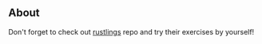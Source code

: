 ## About

Don't forget to check out [rustlings](https://github.com/rust-lang/rustlings) repo and try their exercises by yourself!
